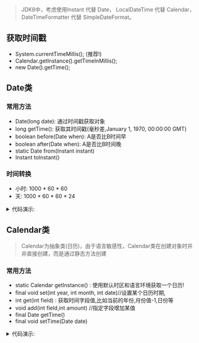 

>  JDK8中，考虑使用Instant 代替 Date， LocalDateTime 代替 Calendar，DateTimeFormatter 代替 SimpleDateFormat。

## 获取时间戳
- System.currentTimeMillis();    (推荐!)
- Calendar.getInstance().getTimeInMillis();
- new Date().getTime();

## Date类
### 常用方法
- Date(long date):  通过时间戳获取对象
- long getTime():  获取其时间戳(毫秒差,January 1, 1970, 00:00:00 GMT)
- boolean before(Date when):  A是否比B时间早
- boolean after(Date when):  A是否比B时间晚
- static Date from(Instant instant)
- Instant toInstant()  

### 时间转换
- 小时: 1000 * 60 * 60
- 天: 1000 * 60 * 60 * 24

<details>
<summary>代码演示:</summary>

```Java
        long minutes = smdate.getTime();
        long maxminutes = bdate.getTime();
        long l = maxminutes - minutes;
        BigDecimal between_hours=new BigDecimal(l).divide(BigDecimal.valueOf(1000 * 60 * 60),1, RoundingMode.HALF_UP);
```

</details>

## Calendar类
>  Calendar为抽象类(日历)，由于语言敏感性，Calendar类在创建对象时并非直接创建，而是通过静态方法创建
### 常用方法
-  static Calendar getInstance() : 使用默认时区和语言环境获取一个日历!
-  final void set(int year, int month, int date)//设置某个日历时期,   
-  int get(int field) :  获取时间字段值,比如当前的年份,月份值-1,日份等
-  void add(int field,int amount)   //指定字段增加某值
-  final Date getTime()  
-  final void setTime(Date date) 
<details>
<summary>代码演示:</summary>

```Java
        Calendar c = Calendar.getInstance();
        c.set(2021,Calendar.JUNE,26);
        int vale = c.get(Calendar.DAY_OF_MONTH);
        int vale2 = c.get(Calendar.DAY_OF_WEEK);
        //修改当前时间为3天后
        c.add(Calendar.DATE, 3);
        //修改当前时间为5小时后
        c.add(Calendar.HOUR, 5);
        Date time = c.getTime();
        long timeInMillis = c.getTimeInMillis();
```
```
        - YEAR 年
        - MONTH 月 (从0开始算起,最大11;0代表1月,11代表12月)
        - DATE 天
        - HOUR 时
        - MINUTE 分
        - SECOND 秒
```

</details>




























